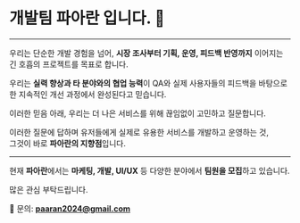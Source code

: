 # 개발팀 파아란 입니다. 👋

---

우리는 단순한 개발 경험을 넘어, **시장 조사부터 기획, 운영, 피드백 반영까지** 이어지는 긴 호흡의 프로젝트를 목표로 합니다.

우리는 **실력 향상과 타 분야와의 협업 능력**이 QA와 실제 사용자들의 피드백을 바탕으로 한 지속적인 개선 과정에서 완성된다고 믿습니다.

이러한 믿음 아래, 우리는 더 나은 서비스를 위해 끊임없이 고민하고 질문합니다.

이러한 질문에 답하며 유저들에게 실제로 유용한 서비스를 개발하고 운영하는 것,  
그것이 바로 **파아란의 지향점**입니다.

---

현재 **파아란**에서는 **마케팅, 개발, UI/UX** 등 다양한 분야에서 **팀원을 모집**하고 있습니다.  

많은 관심 부탁드립니다.

📩 문의: **paaran2024@gmail.com** 



<!--

**Here are some ideas to get you started:**

🙋‍♀️ A short introduction - what is your organization all about?
🌈 Contribution guidelines - how can the community get involved?
👩‍💻 Useful resources - where can the community find your docs? Is there anything else the community should know?
🍿 Fun facts - what does your team eat for breakfast?
🧙 Remember, you can do mighty things with the power of [Markdown](https://docs.github.com/github/writing-on-github/getting-started-with-writing-and-formatting-on-github/basic-writing-and-formatting-syntax)
-->
